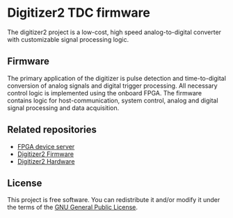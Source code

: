 # Digitizer2 TDC firmware
The digitizer2 project is a low-cost, high speed analog-to-digital converter with customizable signal processing logic.

Firmware
---
The primary application of the digitizer is pulse detection and time-to-digital conversion of analog signals and digital trigger processing. All necessary control logic is implemented using the onboard FPGA. The firmware contains logic for host-communication, system control, analog and digital signal processing and data acquisition.

Related repositories
---
- [FPGA device server](https://github.com/pwuertz/fpga-device-server)
- [Digitizer2 Firmware](https://github.com/pwuertz/digitizer2fw)
- [Digitizer2 Hardware](https://github.com/pwuertz/digitizer2hw)

License
---
This project is free software. You can redistribute it and/or modify it under the terms of the [GNU General Public License](COPYING.txt).